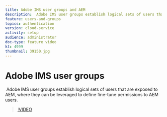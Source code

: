 ```yaml
---
title: Adobe IMS user groups and AEM
description:  Adobe IMS user groups establish logical sets of users that are exposed to AEM, where they can be leveraged to define fine-tune permissions to AEM users.
feature: users-and-groups
topics: authentication
version: cloud-service
activity: setup
audience: administrator
doc-type: feature video
kt: 4999
thumbnail: 39150.jpg
---
```


# Adobe IMS user groups

 Adobe IMS user groups establish logical sets of users that are exposed to AEM, where they can be leveraged to define fine-tune permissions to AEM users.

>[!VIDEO](https://video.tv.adobe.com/v/39150/?quality=12&learn=on)
